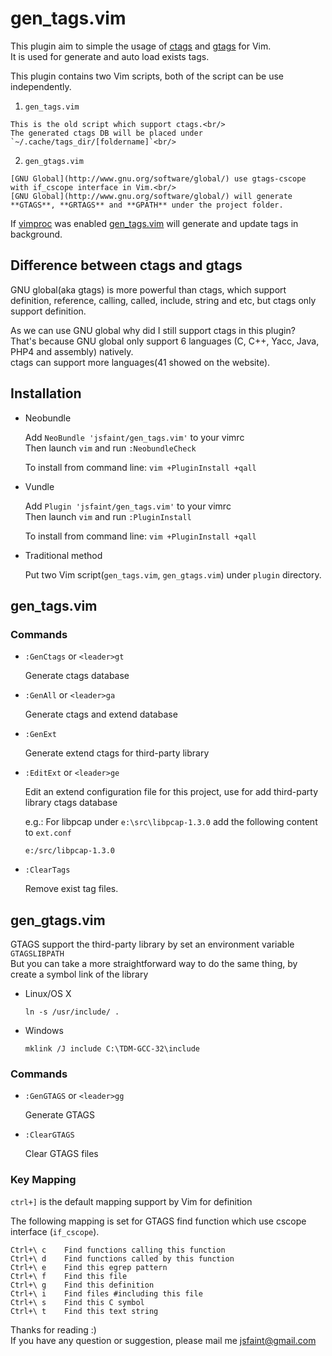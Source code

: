 # gen_tags.vim

  This plugin aim to simple the usage of [ctags](http://ctags.sourceforge.net/) and [gtags](http://www.gnu.org/software/global/) for Vim.<br/>
  It is used for generate and auto load exists tags.

  This plugin contains two Vim scripts, both of the script can be use independently.

  1. `gen_tags.vim`

    This is the old script which support ctags.<br/>
    The generated ctags DB will be placed under `~/.cache/tags_dir/[foldername]`<br/>

  2. `gen_gtags.vim`

    [GNU Global](http://www.gnu.org/software/global/) use gtags-cscope with if_cscope interface in Vim.<br/>
    [GNU Global](http://www.gnu.org/software/global/) will generate **GTAGS**, **GRTAGS** and **GPATH** under the project folder.

If [vimproc](https://github.com/Shougo/vimproc.vim) was enabled [gen_tags.vim](https://github.com/jsfaint/gen_tags.vim) will generate and update tags in background.

## Difference between ctags and gtags

  GNU global(aka gtags) is more powerful than ctags, which support definition, reference, calling, called, include, string and etc, but ctags only support definition.

  As we can use GNU global why did I still support ctags in this plugin?<br/>
  That's because GNU global only support 6 languages (C, C++, Yacc, Java, PHP4 and assembly) natively.<br/>
  ctags can support more languages(41 showed on the website).

## Installation

* Neobundle

  Add `NeoBundle 'jsfaint/gen_tags.vim'` to your vimrc<br/>
  Then launch `vim` and run `:NeobundleCheck`

  To install from command line: `vim +PluginInstall +qall`

* Vundle

  Add `Plugin 'jsfaint/gen_tags.vim'` to your vimrc<br/>
  Then launch `vim` and run `:PluginInstall`

  To install from command line: `vim +PluginInstall +qall`

* Traditional method

  Put two Vim script(`gen_tags.vim`, `gen_gtags.vim`) under `plugin` directory.

## gen_tags.vim

### Commands

  * `:GenCtags` or `<leader>gt`

    Generate ctags database

  * `:GenAll` or `<leader>ga`

    Generate ctags and extend database

  * `:GenExt`

    Generate extend ctags for third-party library

  * `:EditExt` or `<leader>ge`

    Edit an extend configuration file for this project, use for add third-party library ctags database

    e.g.: For libpcap under `e:\src\libpcap-1.3.0` add the following content to `ext.conf`

    ```
    e:/src/libpcap-1.3.0
    ```

  * `:ClearTags`

    Remove exist tag files.

## gen_gtags.vim

  GTAGS support the third-party library by set an environment variable `GTAGSLIBPATH`<br/>
  But you can take a more straightforward way to do the same thing, by create a symbol link of the library

  * Linux/OS X

    ```
    ln -s /usr/include/ .
    ```

  * Windows

    ```
    mklink /J include C:\TDM-GCC-32\include
    ```

### Commands
  * `:GenGTAGS` or `<leader>gg`

    Generate GTAGS

  * `:ClearGTAGS`

    Clear GTAGS files

### Key Mapping

  `ctrl+]` is the default mapping support by Vim for definition

  The following mapping is set for GTAGS find function which use cscope interface (`if_cscope`).
  ```
  Ctrl+\ c    Find functions calling this function
  Ctrl+\ d    Find functions called by this function
  Ctrl+\ e    Find this egrep pattern
  Ctrl+\ f    Find this file
  Ctrl+\ g    Find this definition
  Ctrl+\ i    Find files #including this file
  Ctrl+\ s    Find this C symbol
  Ctrl+\ t    Find this text string
  ```

Thanks for reading :)<br/>
If you have any question or suggestion, please mail me <jsfaint@gmail.com>
